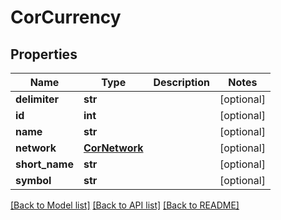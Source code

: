 # CorCurrency

## Properties
Name | Type | Description | Notes
------------ | ------------- | ------------- | -------------
**delimiter** | **str** |  | [optional] 
**id** | **int** |  | [optional] 
**name** | **str** |  | [optional] 
**network** | [**CorNetwork**](CorNetwork.md) |  | [optional] 
**short_name** | **str** |  | [optional] 
**symbol** | **str** |  | [optional] 

[[Back to Model list]](../README.md#documentation-for-models) [[Back to API list]](../README.md#documentation-for-api-endpoints) [[Back to README]](../README.md)


